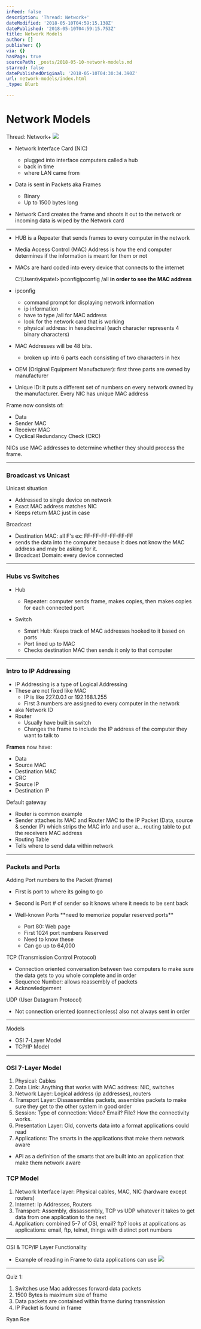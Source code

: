 ```yaml
---
inFeed: false
description: 'Thread: Network+'
dateModified: '2018-05-10T04:59:15.138Z'
datePublished: '2018-05-10T04:59:15.753Z'
title: Network Models
author: []
publisher: {}
via: {}
hasPage: true
sourcePath: _posts/2018-05-10-network-models.md
starred: false
datePublishedOriginal: '2018-05-10T04:30:34.390Z'
url: network-models/index.html
_type: Blurb

---
```

# Network Models

Thread: Network+
![](https://the-grid-user-content.s3-us-west-2.amazonaws.com/e51ebd17-8481-47ad-b540-74523b01df6f.jpg)

* Network Interface Card (NIC)
  * plugged into interface computers called a hub
  * back in time
  * where LAN came from

* Data is sent in Packets aka Frames
  * Binary
  * Up to 1500 bytes long
* Network Card creates the frame and shoots it out to the network or incoming data is wiped by the Network card

---

* HUB is a Repeater that sends frames to every computer in the network

* Media Access Control (MAC) Address is how the end computer determines if the information is meant for them or not
* MACs are hard coded into every device that connects to the internet

    C:\Users\vkpatel>ipconfigipconfig /all **in order to see the MAC address**

* ipconfig
  * command prompt for displaying network information
  * ip information
  * have to type /all for MAC address
  * look for the network card that is working
  * physical address: in hexadecimal (each character represents 4 binary characters)

* MAC Addresses will be 48 bits.
  * broken up into 6 parts each consisting of two characters in hex

* OEM (Original Equipment Manufacturer): first three parts are owned by manufacturer
* Unique ID: it puts a different set of numbers on every network owned by the manufacturer. Every NIC has unique MAC address

Frame now consists of:

* Data
* Sender MAC
* Receiver MAC
* Cyclical Redundancy Check (CRC)

NICs use MAC addresses to determine whether they should process the frame.

---

### Broadcast vs Unicast

Unicast situation

* Addressed to single device on network
* Exact MAC address matches NIC
* Keeps return MAC just in case

Broadcast

* Destination MAC: all F's ex: FF-FF-FF-FF-FF-FF
* sends the data into the computer because it does not know the MAC address and may be asking for it.
* Broadcast Domain: every device connected

---

### Hubs vs Switches

* Hub
  * Repeater: computer sends frame, makes copies, then makes copies for each connected port

* Switch
  * Smart Hub: Keeps track of MAC addresses hooked to it based on ports
  * Port lined up to MAC
  * Checks destination MAC then sends it only to that computer

---

### Intro to IP Addressing

* IP Addressing is a type of Logical Addressing
* These are not fixed like MAC
  * IP is like 227.0.0.1 or 192.168.1.255
  * First 3 numbers are assigned to every computer in the network
* aka Network ID
* Router
  * Usually have built in switch
  * Changes the frame to include the IP address of the computer they want to talk to

**Frames** now have:

* Data
* Source MAC
* Destination MAC
* CRC
* Source IP
* Destination IP

Default gateway

* Router is common example
* Sender attaches its MAC and Router MAC to the IP Packet (Data, source & sender IP) which strips the MAC info and user a... routing table to put the receivers MAC address
* Routing Table
* Tells where to send data within network

---

### Packets and Ports

Adding Port numbers to the Packet (frame)

* First is port to where its going to go
* Second is Port \# of sender so it knows where it needs to be sent back

* Well-known Ports \*\*need to memorize popular reserved ports\*\*
  * Port 80: Web page
  * First 1024 port numbers Reserved
  * Need to know these
  * Can go up to 64,000

TCP (Transmission Control Protocol)

* Connection oriented conversation between two computers to make sure the data gets to you whole complete and in order
* Sequence Number: allows reassembly of packets
* Acknowledgement

UDP (User Datagram Protocol)

* Not connection oriented (connectionless) also not always sent in order

---

Models

* OSI 7-Layer Model
* TCP/IP Model

---

### OSI 7-Layer Model

1. Physical: Cables
2. Data Link: Anything that works with MAC address: NIC, switches
3. Network Layer: Logical address (ip addresses), routers
4. Transport Layer: Dissassembles packets, assembles packets to make sure they get to the other system in good order
5. Session: Type of connection: Video? Email? File? How the connectivity works.
6. Presentation Layer: Old, converts data into a format applications could read
7. Applications: The smarts in the applications that make them network aware
  * API as a definition of the smarts that are built into an application that make them network aware

### TCP Model

1. Network Interface layer: Physical cables, MAC, NIC (hardware except routers)
2. Internet: Ip Addresses, Routers
3. Transport: Assembly, dissassembly, TCP vs UDP whatever it takes to get data from one application to the next
4. Application: combined 5-7 of OSI, email? ftp? looks at applications as applications: email, ftp, telnet, things with distinct port numbers

---

OSI & TCP/IP Layer Functionality

* Example of reading in Frame to data applications can use
![](https://imgflo.herokuapp.com/graph/2b2431f8e7ba7b0/5e72ec9275d40e7d1956ffb4b8cbfb59/croprotate.png?cropheight=649&cropwidth=959&degrees=0&input=https%3A%2F%2Fthe-grid-user-content.s3-us-west-2.amazonaws.com%2F558ea1fc-8700-4adf-b4e5-93289144dd04.png&x=7&y=8)

---

Quiz 1:

1. Switches use Mac addresses forward data packets
2. 1500 Bytes is maximum size of frame
3. Data packets are contained within frame during transmission
4. IP Packet is found in frame

Ryan Roe